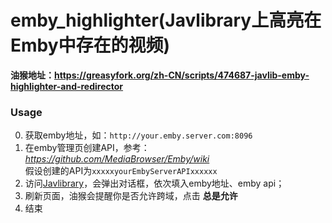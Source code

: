 # emby_highlighter(Javlibrary上高亮在Emby中存在的视频)     
**油猴地址：https://greasyfork.org/zh-CN/scripts/474687-javlib-emby-highlighter-and-redirector**

### Usage
0. 获取emby地址，如：`http://your.emby.server.com:8096`  
1. 在emby管理页创建API，参考：*https://github.com/MediaBrowser/Emby/wiki*  
假设创建的API为`xxxxxyourEmbyServerAPIxxxxxx`
2. 访问[Javlibrary](https://www.javlibrary.com/)，会弹出对话框，依次填入emby地址、emby api；
3. 刷新页面，油猴会提醒你是否允许跨域，点击 **总是允许**
4. 结束
